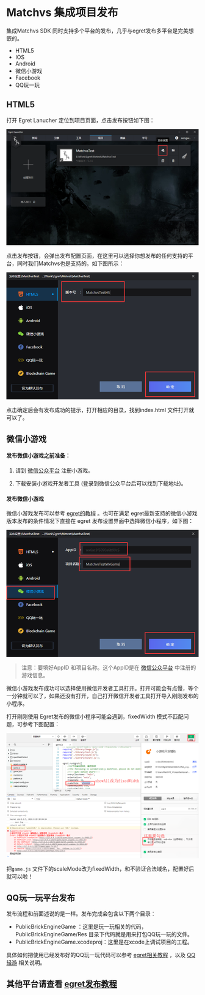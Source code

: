 # Matchvs 集成项目发布

集成Matchvs SDK 同时支持多个平台的发布，几乎与egret发布多平台是完美想嵌的。

- HTML5 
- IOS
- Android
- 微信小游戏
- Facebook
- QQ玩一玩

## HTML5 

打开 Egret Lanucher 定位到项目页面，点击发布按钮如下图：

![](egret项目发布img/egret_report1.png)

点击发布按钮，会弹出发布配置页面，在这里可以选择你想发布的任何支持的平台，同时我们Matchvs也是支持的。如下图所示：

![](egret项目发布img/egret_report2.png)

点击确定后会有发布成功的提示，打开相应的目录，找到index.html 文件打开就可以了。

## 微信小游戏

#### 发布微信小游戏之前准备：

1. 请到 [微信公众平台](https://mp.weixin.qq.com/) 注册小游戏。

2. 下载安装小游戏开发者工具 (登录到微信公众平台后可以找到下载地址)。

#### 发布微信小游戏

微信小游戏发布可以参考 [egret的教程](http://developer.egret.com/cn/github/egret-docs/Engine2D/minigame/publish/index.html) 。也可在满足 egret最新支持的微信小游戏版本发布的条件情况下直接在 egret 发布设置界面中选择微信小程序，如下图：

![](egret项目发布img/egret_report3.png)

> 注意：要填好AppID 和项目名称。这个AppID是在 [微信公众平台](https://mp.weixin.qq.com/) 中注册的游戏信息。

微信小游戏发布成功可以选择使用微信开发者工具打开。打开可能会有点慢，等个一分钟就可以了，如果还没有打开，自己打开微信开发者工具打开导入刚刚发布的小程序。

打开刚刚使用 Egret发布的微信小程序可能会遇到，fixedWidth 模式不匹配问题，可参考下图配置：

![](egret项目发布img/egret_report5.png)

把`game.js` 文件下的scaleMode改为fixedWidth，和不验证合法域名，配置好后就可以啦！



## QQ玩一玩平台发布

发布流程和前面述说的是一样。发布完成会包含以下两个目录：

- PublicBrickEngineGame ：这里是玩一玩相关的代码，PublicBrickEngineGame/Res 目录下代码就是用来打包QQ玩一玩的文件。
- PublicBrickEngineGame.xcodeproj：这里是在xcode上调试项目的工程。

具体如何把使用已经发布好的QQ玩一玩代码可以参考 [egret相关教程](http://developer.egret.com/cn/github/egret-docs/Engine2D/bricksgame/start/index.html) ，以及 [QQ轻游](http://hudong.qq.com/) 相关说明。

## 其他平台请查看 [egret发布教程](http://developer.egret.com/cn/github/egret-docs/Engine2D/publish/index.html) 

